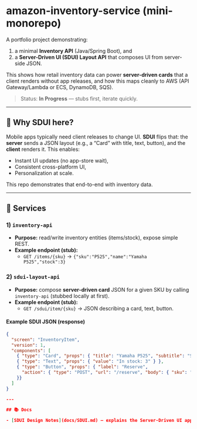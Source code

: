 # amazon-inventory-service (mini-monorepo)

A portfolio project demonstrating:
1) a minimal **Inventory API** (Java/Spring Boot), and  
2) a **Server-Driven UI (SDUI) Layout API** that composes UI from server-side JSON.

This shows how retail inventory data can power **server-driven cards** that a client renders without app releases, and how this maps cleanly to AWS (API Gateway/Lambda or ECS, DynamoDB, SQS).

> Status: **In Progress** — stubs first, iterate quickly.

---

## 🧭 Why SDUI here?
Mobile apps typically need client releases to change UI. **SDUI** flips that: the **server** sends a JSON layout (e.g., a “Card” with title, text, button), and the **client** renders it. This enables:
- Instant UI updates (no app-store wait),
- Consistent cross-platform UI,
- Personalization at scale.

This repo demonstrates that end-to-end with inventory data.

---

## 🧱 Services

### 1) `inventory-api`
- **Purpose:** read/write inventory entities (items/stock), expose simple REST.
- **Example endpoint (stub):**
  - `GET /items/{sku}` → `{"sku":"P525","name":"Yamaha P525","stock":3}`

### 2) `sdui-layout-api`
- **Purpose:** compose **server-driven card** JSON for a given SKU by calling `inventory-api` (stubbed locally at first).
- **Example endpoint (stub):**
  - `GET /sdui/item/{sku}` → JSON describing a card, text, button.

#### Example SDUI JSON (response)
```json
{
  "screen": "InventoryItem",
  "version": 1,
  "components": [
    { "type": "Card", "props": { "title": "Yamaha P525", "subtitle": "SKU P525" } },
    { "type": "Text", "props": { "value": "In stock: 3" } },
    { "type": "Button", "props": { "label": "Reserve",
      "action": { "type": "POST", "url": "/reserve", "body": { "sku": "P525" } }
    }}
  ]
}

---

## 📚 Docs

- [SDUI Design Notes](docs/SDUI.md) — explains the Server-Driven UI approach, supported schema, example responses, AWS mapping, and roadmap.
